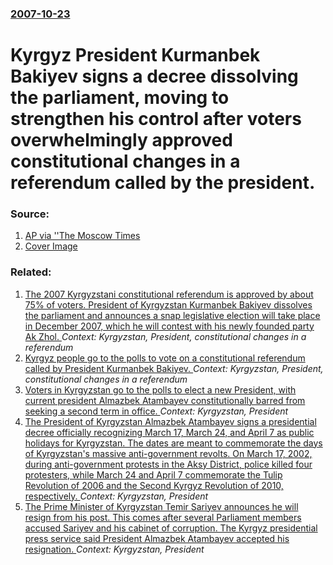 ### [2007-10-23](/news/2007/10/23/index.md)

#  Kyrgyz President Kurmanbek Bakiyev signs a decree dissolving the parliament, moving to strengthen his control after voters overwhelmingly approved constitutional changes in a referendum called by the president. 




### Source:

1. [AP via ''The Moscow Times](http://www.moscowtimes.ru/stories/2007/10/23/016.html)
1. [Cover Image](http://moscowtimes.org/img/logo-big.png)

### Related:

1. [ The 2007 Kyrgyzstani constitutional referendum is approved by about 75% of voters. President of Kyrgyzstan Kurmanbek Bakiyev dissolves the parliament and announces a snap legislative election will take place in December 2007, which he will contest with his newly founded party Ak Zhol. ](/news/2007/10/22/the-2007-kyrgyzstani-constitutional-referendum-is-approved-by-about-75-of-voters-president-of-kyrgyzstan-kurmanbek-bakiyev-dissolves-the.md) _Context: Kyrgyzstan, President, constitutional changes in a referendum_
2. [ Kyrgyz people go to the polls to vote on a constitutional referendum called by President Kurmanbek Bakiyev. ](/news/2007/10/21/kyrgyz-people-go-to-the-polls-to-vote-on-a-constitutional-referendum-called-by-president-kurmanbek-bakiyev.md) _Context: Kyrgyzstan, President, constitutional changes in a referendum_
3. [Voters in Kyrgyzstan go to the polls to elect a new President, with current president Almazbek Atambayev constitutionally barred from seeking a second term in office. ](/news/2017/10/15/voters-in-kyrgyzstan-go-to-the-polls-to-elect-a-new-president-with-current-president-almazbek-atambayev-constitutionally-barred-from-seekin.md) _Context: Kyrgyzstan, President_
4. [The President of Kyrgyzstan Almazbek Atambayev signs a presidential decree officially recognizing March 17, March 24, and April 7 as public holidays for Kyrgyzstan. The dates are meant to commemorate the days of Kyrgyzstan's massive anti-government revolts. On March 17, 2002, during anti-government protests in the Aksy District, police killed four protesters, while March 24 and April 7 commemorate the Tulip Revolution of 2006 and the Second Kyrgyz Revolution of 2010, respectively. ](/news/2016/04/4/the-president-of-kyrgyzstan-almazbek-atambayev-signs-a-presidential-decree-officially-recognizing-march-17-march-24-and-april-7-as-public.md) _Context: Kyrgyzstan, President_
5. [The Prime Minister of Kyrgyzstan Temir Sariyev announces he will resign from his post. This comes after several Parliament members accused Sariyev and his cabinet of corruption. The Kyrgyz presidential press service said President Almazbek Atambayev accepted his resignation. ](/news/2016/04/11/the-prime-minister-of-kyrgyzstan-temir-sariyev-announces-he-will-resign-from-his-post-this-comes-after-several-parliament-members-accused-s.md) _Context: Kyrgyzstan, President_
